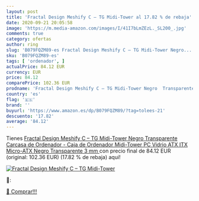 ```yaml
---
layout: post
title: 'Fractal Design Meshify C – TG Midi-Tower al 17.82 % de rebaja'
date: 2020-09-21 20:05:58
image: 'https://m.media-amazon.com/images/I/41I7bLmZEzL._SL200_.jpg'
comments: true
category: ofertas
author: ring
slug: 'B079FQZM89-es Fractal Design Meshify C – TG Midi-Tower Negro...'
sku: 'B079FQZM89-es'
tags: [ 'ordenador', ]
actualPrice: 84.12 EUR
currency: EUR
price: 84.12
comparePrice: 102.36 EUR
prodname: 'Fractal Design Meshify C – TG Midi-Tower Negro  Transparente Carcasa de Ordenador - Caja de Ordenador  Midi-Tower  PC  Vidrio  ATX ITX Micro-ATX  Negro  Transparente  3 mm '
country: 'es'
flag: '🇪🇸'
brand: ''
buyurl: 'https://www.amazon.es/dp/B079FQZM89/?tag=tolees-21'
descuento: '17.82'
average: '84.12'
---
```


Tienes [Fractal Design Meshify C – TG Midi-Tower Negro  Transparente Carcasa de Ordenador - Caja de Ordenador  Midi-Tower  PC  Vidrio  ATX ITX Micro-ATX  Negro  Transparente  3 mm ](https://www.amazon.es/dp/B079FQZM89/?tag=tolees-21) con precio final de  84.12 EUR (original: 102.36 EUR) (17.82 %  de rebaja) aqui!

[![Fractal Design Meshify C – TG Midi-Tower](https://m.media-amazon.com/images/I/41I7bLmZEzL._SL200_.jpg)](https://www.amazon.es/dp/B079FQZM89/?tag=tolees-21)

🔎:


[🛒 Comprar!!!](https://www.amazon.es/dp/B079FQZM89/?tag=tolees-21)

